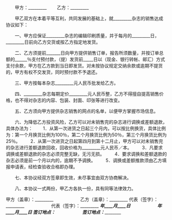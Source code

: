 
 


　　甲方：_________
　　乙方：_________


　　甲乙双方在本着平等互利，共同发展的基础上，就_________杂志的销售达成协议如下：


　　一、甲方应保证_________杂志的编辑印刷质量，并于每月的_________日，_________日前向乙方交货或按乙方指定地发货。


　　二、乙方须提前_______日向甲方提供销售订单，报告所须数量，并按订单总额的______％支付预付款，（提）发货前_____日以（现金、银行转帐、邮汇）方式支付余款，甲方在乙方款到当日即发货。对未按协议规定交纳余款或逾期不提货的，甲方有权不交发货，同时预付款不予退还。


　　三、甲方按每本杂志_________元人民币批发给乙方。


　　四、_________杂志每期定价_________元人民币整，乙方不得擅自提高销售价格，也不得对杂志的内容、包装、封面、印张等进行改变。


　　五、乙方须向甲方提供杂志销售的网点的名单，以便甲方掌握市场信息。


　　六、为降低乙方投资风险，乙方可以对未销售完的杂志进行调换或差额退款，具体办法为：
　　1．从第一次进货之日起三个月内，可以按比例换货，具体比例为：第一个月换货比例为100％，第二个月换货比例为50％，第三个月换货比例为25％。
　　2．从第一次进货之日起第四月到第十二月止，甲方可以对未销售完的杂志进行差额退款回收，回收价格为_________元人民币／本。
　　3．凡要求调换或差额退款的杂志必须完整无缺，无污无损。
　　4．要求调换和差额退款的杂志必须是前一个月以内的，逾期不予调换。
　　5．调换或差额推款须由乙方填报申请表，经检查验收合格即办理。


　　七、本协议经双方签章即生效，未尽事宜由双方协商解决。


　　八、本协议一式两份，甲乙方各执一份，具有同等法律效力。



甲方（盖章）：_________　　　　　　乙方（盖章）：_________
代表（签字）：_________　　　　　　代表（签字）：_________
_________年____月____日　　　　　　_________年____月____日
签订地点：_____________　　　　　　签订地点：_____________
 


 

 
 
 
 
 
  


  
 

  


  


  
 
 
 
 

